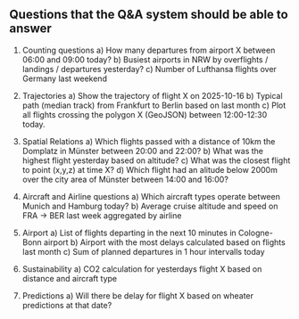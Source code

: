 ## Questions that the Q&A system should be able to answer

1. Counting questions
a) How many departures from airport X between 06:00 and 09:00 today?
b) Busiest airports in NRW by overflights / landings / departures yesterday?
c) Number of Lufthansa flights over Germany last weekend

2. Trajectories
a) Show the trajectory of flight X on 2025-10-16
b) Typical path (median track) from Frankfurt to Berlin based on last month
c) Plot all flights crossing the polygon X (GeoJSON) between 12:00-12:30 today.

3. Spatial Relations
a) Which flights passed with a distance of 10km the Domplatz in Münster between 20:00 and 22:00?
b) What was the highest flight yesterday based on altitude?
c) What was the closest flight to point (x,y,z) at time X?
d) Which flight had an alitude below 2000m over the city area of Münster between 14:00 and 16:00?

4. Aircraft and Airline questions
a) Which aircraft types operate between Munich and Hamburg today?
b) Average cruise altitude and speed on FRA -> BER last week aggregated by airline

5. Airport
a) List of flights departing in the next 10 minutes in Cologne-Bonn airport
b) Airport with the most delays calculated based on flights last month
c) Sum of planned departures in 1 hour intervalls today

6. Sustainability
a) CO2 calculation for yesterdays flight X based on distance and aircraft type

7. Predictions
a) Will there be delay for flight X based on wheater predictions at that date?
